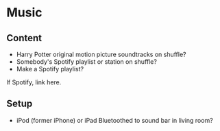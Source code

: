 # Music

## Content

- Harry Potter original motion picture soundtracks on shuffle?
- Somebody's Spotify playlist or station on shuffle?
- Make a Spotify playlist?

If Spotify, link here.

## Setup

- iPod (former iPhone) or iPad Bluetoothed to sound bar in living room?

